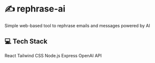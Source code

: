 # :writing_hand:	rephrase-ai
Simple web-based tool to rephrase emails and messages powered by AI

## :computer:	Tech Stack
React
Tailwind CSS
Node.js
Express
OpenAI API
